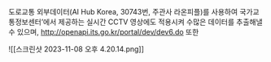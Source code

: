 

도로교통 외부데이터(AI Hub Korea, 30743번, 주관사 라온피플)를 사용하여  국가교통정보센터’에서 제공하는 실시간 CCTV 영상에도 적용시켜 수많은 데이터를 추출해낼수 있으며, http://openapi.its.go.kr/portal/dev/dev6.do 또한 

![[스크린샷 2023-11-08 오후 4.20.14.png]]